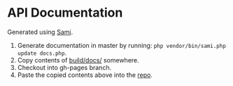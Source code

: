 # API Documentation

Generated using [Sami](https://github.com/FriendsOfPHP/Sami).

1. Generate documentation in master by running: `php vendor/bin/sami.php update docs.php`.
2. Copy contents of [build/docs/](./build/docs/) somewhere.
3. Checkout into gh-pages branch.
4. Paste the copied contents above into the [repo](./).